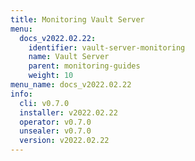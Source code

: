 ```yaml
---
title: Monitoring Vault Server
menu:
  docs_v2022.02.22:
    identifier: vault-server-monitoring
    name: Vault Server
    parent: monitoring-guides
    weight: 10
menu_name: docs_v2022.02.22
info:
  cli: v0.7.0
  installer: v2022.02.22
  operator: v0.7.0
  unsealer: v0.7.0
  version: v2022.02.22
---
```


